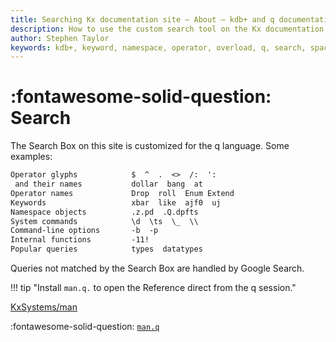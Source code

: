```yaml
---
title: Searching Kx documentation site – About – kdb+ and q documentation
description: How to use the custom search tool on the Kx documentation site
author: Stephen Taylor
keywords: kdb+, keyword, namespace, operator, overload, q, search, space, term
---
```

# :fontawesome-solid-question: Search




The Search Box on this site is customized for the q language. 
Some examples:

```txt
Operator glyphs            $  ^  .  <>  /:  ':
 and their names           dollar  bang  at
Operator names             Drop  roll  Enum Extend  
Keywords                   xbar  like  ajf0  uj
Namespace objects          .z.pd  .Q.dpfts
System commands            \d  \ts  \_  \\
Command-line options       -b  -p
Internal functions         -11!
Popular queries            types  datatypes
```

Queries not matched by the Search Box are handled by Google Search.

!!! tip "Install `man.q.` to open the Reference direct from the q session."

<i class="fab fa-github"></i>
[KxSystems/man](https://github.com/KxSystems/man)

:fontawesome-solid-question:
[`man.q`](man.md)